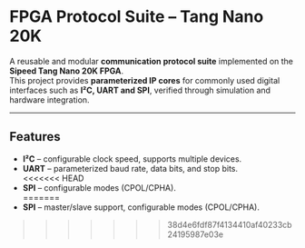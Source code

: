 # FPGA Protocol Suite – Tang Nano 20K

A reusable and modular **communication protocol suite** implemented on the **Sipeed Tang Nano 20K FPGA**.  
This project provides **parameterized IP cores** for commonly used digital interfaces such as **I²C, UART and SPI**, verified through simulation and hardware integration.

---

## Features
- **I²C** – configurable clock speed, supports multiple devices.  
- **UART** – parameterized baud rate, data bits, and stop bits.  
<<<<<<< HEAD
- **SPI** – configurable modes (CPOL/CPHA).  
=======
- **SPI** – master/slave support, configurable modes (CPOL/CPHA).  
>>>>>>> 38d4e6fdf87f4134410af40233cb24195987e03e
